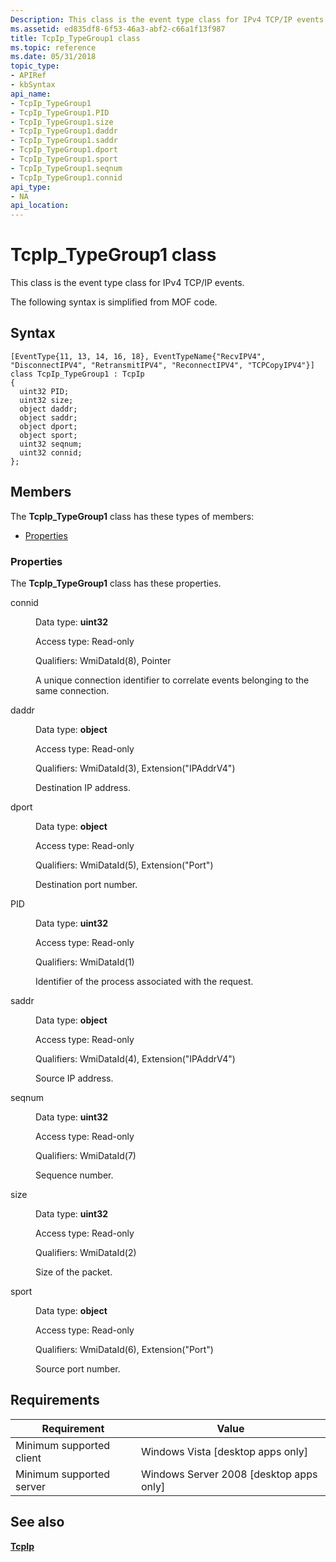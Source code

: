 ```yaml
---
Description: This class is the event type class for IPv4 TCP/IP events. The following syntax is simplified from MOF code.
ms.assetid: ed835df8-6f53-46a3-abf2-c66a1f13f987
title: TcpIp_TypeGroup1 class
ms.topic: reference
ms.date: 05/31/2018
topic_type: 
- APIRef
- kbSyntax
api_name: 
- TcpIp_TypeGroup1
- TcpIp_TypeGroup1.PID
- TcpIp_TypeGroup1.size
- TcpIp_TypeGroup1.daddr
- TcpIp_TypeGroup1.saddr
- TcpIp_TypeGroup1.dport
- TcpIp_TypeGroup1.sport
- TcpIp_TypeGroup1.seqnum
- TcpIp_TypeGroup1.connid
api_type: 
- NA
api_location: 
---
```


# TcpIp\_TypeGroup1 class

This class is the event type class for IPv4 TCP/IP events.

The following syntax is simplified from MOF code.

## Syntax

``` syntax
[EventType{11, 13, 14, 16, 18}, EventTypeName{"RecvIPV4", "DisconnectIPV4", "RetransmitIPV4", "ReconnectIPV4", "TCPCopyIPV4"}]
class TcpIp_TypeGroup1 : TcpIp
{
  uint32 PID;
  uint32 size;
  object daddr;
  object saddr;
  object dport;
  object sport;
  uint32 seqnum;
  uint32 connid;
};
```

## Members

The **TcpIp\_TypeGroup1** class has these types of members:

-   [Properties](#properties)

### Properties

The **TcpIp\_TypeGroup1** class has these properties.

<dl> <dt>

connid
</dt> <dd> <dl> <dt>

Data type: **uint32**
</dt> <dt>

Access type: Read-only
</dt> <dt>

Qualifiers: WmiDataId(8), Pointer
</dt> </dl>

A unique connection identifier to correlate events belonging to the same connection.

</dd> <dt>

daddr
</dt> <dd> <dl> <dt>

Data type: **object**
</dt> <dt>

Access type: Read-only
</dt> <dt>

Qualifiers: WmiDataId(3), Extension("IPAddrV4")
</dt> </dl>

Destination IP address.

</dd> <dt>

dport
</dt> <dd> <dl> <dt>

Data type: **object**
</dt> <dt>

Access type: Read-only
</dt> <dt>

Qualifiers: WmiDataId(5), Extension("Port")
</dt> </dl>

Destination port number.

</dd> <dt>

PID
</dt> <dd> <dl> <dt>

Data type: **uint32**
</dt> <dt>

Access type: Read-only
</dt> <dt>

Qualifiers: WmiDataId(1)
</dt> </dl>

Identifier of the process associated with the request.

</dd> <dt>

saddr
</dt> <dd> <dl> <dt>

Data type: **object**
</dt> <dt>

Access type: Read-only
</dt> <dt>

Qualifiers: WmiDataId(4), Extension("IPAddrV4")
</dt> </dl>

Source IP address.

</dd> <dt>

seqnum
</dt> <dd> <dl> <dt>

Data type: **uint32**
</dt> <dt>

Access type: Read-only
</dt> <dt>

Qualifiers: WmiDataId(7)
</dt> </dl>

Sequence number.

</dd> <dt>

size
</dt> <dd> <dl> <dt>

Data type: **uint32**
</dt> <dt>

Access type: Read-only
</dt> <dt>

Qualifiers: WmiDataId(2)
</dt> </dl>

Size of the packet.

</dd> <dt>

sport
</dt> <dd> <dl> <dt>

Data type: **object**
</dt> <dt>

Access type: Read-only
</dt> <dt>

Qualifiers: WmiDataId(6), Extension("Port")
</dt> </dl>

Source port number.

</dd> </dl>

## Requirements



| Requirement | Value |
|-------------------------------------|------------------------------------------------------|
| Minimum supported client<br/> | Windows Vista \[desktop apps only\]<br/>       |
| Minimum supported server<br/> | Windows Server 2008 \[desktop apps only\]<br/> |



## See also

<dl> <dt>

[**TcpIp**](tcpip.md)
</dt> </dl>

 

 




